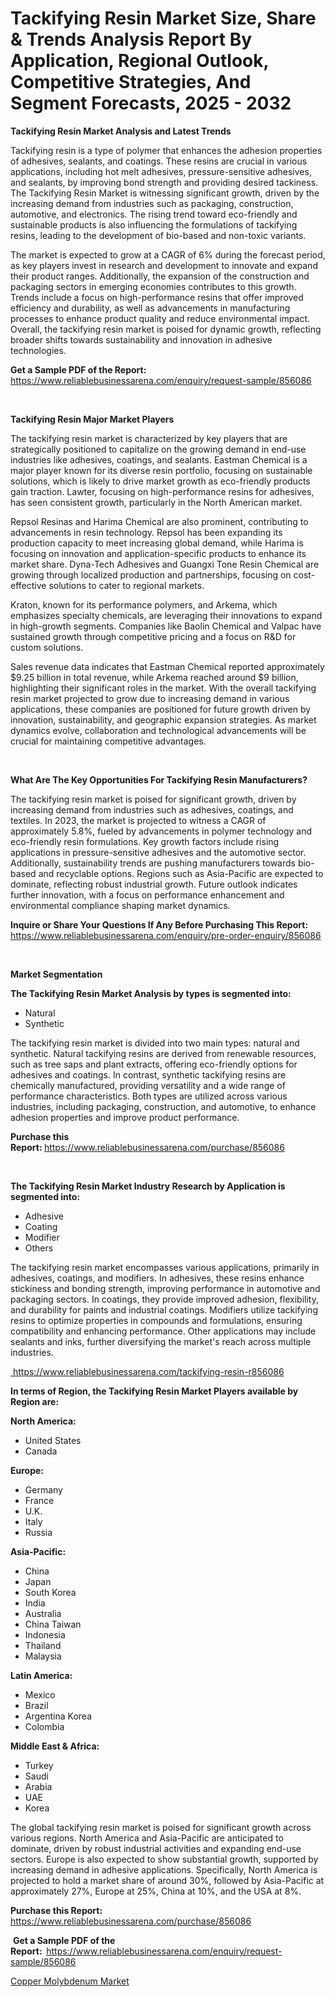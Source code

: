 <p><h1>Tackifying Resin Market Size, Share & Trends Analysis Report By Application, Regional Outlook, Competitive Strategies, And Segment Forecasts, 2025 - 2032</h1></p><p><strong>Tackifying Resin Market Analysis and Latest Trends</strong></p>
<p><p>Tackifying resin is a type of polymer that enhances the adhesion properties of adhesives, sealants, and coatings. These resins are crucial in various applications, including hot melt adhesives, pressure-sensitive adhesives, and sealants, by improving bond strength and providing desired tackiness. The Tackifying Resin Market is witnessing significant growth, driven by the increasing demand from industries such as packaging, construction, automotive, and electronics. The rising trend toward eco-friendly and sustainable products is also influencing the formulations of tackifying resins, leading to the development of bio-based and non-toxic variants.</p><p>The market is expected to grow at a CAGR of 6% during the forecast period, as key players invest in research and development to innovate and expand their product ranges. Additionally, the expansion of the construction and packaging sectors in emerging economies contributes to this growth. Trends include a focus on high-performance resins that offer improved efficiency and durability, as well as advancements in manufacturing processes to enhance product quality and reduce environmental impact. Overall, the tackifying resin market is poised for dynamic growth, reflecting broader shifts towards sustainability and innovation in adhesive technologies.</p></p>
<p><strong>Get a Sample PDF of the Report:&nbsp;</strong> <a href="https://www.reliablebusinessarena.com/enquiry/request-sample/856086?utm_campaign=2177&utm_medium=2&utm_source=Github&utm_content=ia&utm_term=31032025&utm_id=tackifying-resin">https://www.reliablebusinessarena.com/enquiry/request-sample/856086</a></p>
<p>&nbsp;</p>
<p><strong>Tackifying Resin Major Market Players</strong></p>
<p><p>The tackifying resin market is characterized by key players that are strategically positioned to capitalize on the growing demand in end-use industries like adhesives, coatings, and sealants. Eastman Chemical is a major player known for its diverse resin portfolio, focusing on sustainable solutions, which is likely to drive market growth as eco-friendly products gain traction. Lawter, focusing on high-performance resins for adhesives, has seen consistent growth, particularly in the North American market.</p><p>Repsol Resinas and Harima Chemical are also prominent, contributing to advancements in resin technology. Repsol has been expanding its production capacity to meet increasing global demand, while Harima is focusing on innovation and application-specific products to enhance its market share. Dyna-Tech Adhesives and Guangxi Tone Resin Chemical are growing through localized production and partnerships, focusing on cost-effective solutions to cater to regional markets.</p><p>Kraton, known for its performance polymers, and Arkema, which emphasizes specialty chemicals, are leveraging their innovations to expand in high-growth segments. Companies like Baolin Chemical and Valpac have sustained growth through competitive pricing and a focus on R&D for custom solutions.</p><p>Sales revenue data indicates that Eastman Chemical reported approximately $9.25 billion in total revenue, while Arkema reached around $9 billion, highlighting their significant roles in the market. With the overall tackifying resin market projected to grow due to increasing demand in various applications, these companies are positioned for future growth driven by innovation, sustainability, and geographic expansion strategies. As market dynamics evolve, collaboration and technological advancements will be crucial for maintaining competitive advantages.</p></p>
<p>&nbsp;</p>
<p><strong>What Are The Key Opportunities For Tackifying Resin Manufacturers?</strong></p>
<p><p>The tackifying resin market is poised for significant growth, driven by increasing demand from industries such as adhesives, coatings, and textiles. In 2023, the market is projected to witness a CAGR of approximately 5.8%, fueled by advancements in polymer technology and eco-friendly resin formulations. Key growth factors include rising applications in pressure-sensitive adhesives and the automotive sector. Additionally, sustainability trends are pushing manufacturers towards bio-based and recyclable options. Regions such as Asia-Pacific are expected to dominate, reflecting robust industrial growth. Future outlook indicates further innovation, with a focus on performance enhancement and environmental compliance shaping market dynamics.</p></p>
<p><strong>Inquire or Share Your Questions If Any Before Purchasing This Report:</strong> <a href="https://www.reliablebusinessarena.com/enquiry/pre-order-enquiry/856086?utm_campaign=2177&utm_medium=2&utm_source=Github&utm_content=ia&utm_term=31032025&utm_id=tackifying-resin">https://www.reliablebusinessarena.com/enquiry/pre-order-enquiry/856086</a></p>
<p>&nbsp;</p>
<p><strong>Market Segmentation</strong></p>
<p><strong>The Tackifying Resin Market Analysis by types is segmented into:</strong></p>
<p><ul><li>Natural</li><li>Synthetic</li></ul></p>
<p><p>The tackifying resin market is divided into two main types: natural and synthetic. Natural tackifying resins are derived from renewable resources, such as tree saps and plant extracts, offering eco-friendly options for adhesives and coatings. In contrast, synthetic tackifying resins are chemically manufactured, providing versatility and a wide range of performance characteristics. Both types are utilized across various industries, including packaging, construction, and automotive, to enhance adhesion properties and improve product performance.</p></p>
<p><strong>Purchase this Report:&nbsp;</strong><a href="https://www.reliablebusinessarena.com/purchase/856086?utm_campaign=2177&utm_medium=2&utm_source=Github&utm_content=ia&utm_term=31032025&utm_id=tackifying-resin">https://www.reliablebusinessarena.com/purchase/856086</a></p>
<p>&nbsp;</p>
<p><strong>The Tackifying Resin Market Industry Research by Application is segmented into:</strong></p>
<p><ul><li>Adhesive</li><li>Coating</li><li>Modifier</li><li>Others</li></ul></p>
<p><p>The tackifying resin market encompasses various applications, primarily in adhesives, coatings, and modifiers. In adhesives, these resins enhance stickiness and bonding strength, improving performance in automotive and packaging sectors. In coatings, they provide improved adhesion, flexibility, and durability for paints and industrial coatings. Modifiers utilize tackifying resins to optimize properties in compounds and formulations, ensuring compatibility and enhancing performance. Other applications may include sealants and inks, further diversifying the market's reach across multiple industries.</p></p>
<p><a href="https://www.reliablebusinessarena.com/tackifying-resin-r856086?utm_campaign=2177&utm_medium=2&utm_source=Github&utm_content=ia&utm_term=31032025&utm_id=tackifying-resin">&nbsp;https://www.reliablebusinessarena.com/tackifying-resin-r856086</a></p>
<p><strong>In terms of Region, the Tackifying Resin Market Players available by Region are:</strong></p>
<p>
    <p> <strong> North America: </strong>
        <ul>
            <li>United States</li>
            <li>Canada</li>
        </ul>
        </p> 
    <p> <strong> Europe: </strong>
        <ul>
            <li>Germany</li>
            <li>France</li>
            <li>U.K.</li>
            <li>Italy</li>
            <li>Russia</li>
        </ul>
        </p> 
    <p> <strong> Asia-Pacific: </strong>
        <ul>
            <li>China</li>
            <li>Japan</li>
            <li>South Korea</li>
            <li>India</li>
            <li>Australia</li>
            <li>China Taiwan</li>
            <li>Indonesia</li>
            <li>Thailand</li>
            <li>Malaysia</li>
        </ul>
        </p> 
    <p> <strong> Latin America: </strong>
        <ul>
            <li>Mexico</li>
            <li>Brazil</li>
            <li>Argentina Korea</li>
            <li>Colombia</li>
        </ul>
        </p> 
    <p> <strong> Middle East & Africa: </strong>
        <ul>
            <li>Turkey</li>
            <li>Saudi</li>
            <li>Arabia</li>
            <li>UAE</li>
            <li>Korea</li>
        </ul>
    </p>
    </p>
<p><p>The global tackifying resin market is poised for significant growth across various regions. North America and Asia-Pacific are anticipated to dominate, driven by robust industrial activities and expanding end-use sectors. Europe is also expected to show substantial growth, supported by increasing demand in adhesive applications. Specifically, North America is projected to hold a market share of around 30%, followed by Asia-Pacific at approximately 27%, Europe at 25%, China at 10%, and the USA at 8%.</p></p>
<p><strong>Purchase this Report: </strong><a href="https://www.reliablebusinessarena.com/purchase/856086?utm_campaign=2177&utm_medium=2&utm_source=Github&utm_content=ia&utm_term=31032025&utm_id=tackifying-resin">https://www.reliablebusinessarena.com/purchase/856086</a></p>
<p>&nbsp;<strong>Get a Sample PDF of the Report:&nbsp;&nbsp;</strong><a href="https://www.reliablebusinessarena.com/enquiry/request-sample/856086?utm_campaign=2177&utm_medium=2&utm_source=Github&utm_content=ia&utm_term=31032025&utm_id=tackifying-resin">https://www.reliablebusinessarena.com/enquiry/request-sample/856086</a></p>
<p><strong></strong></p>
<p><p><a href="https://github.com/SamiaChowdhury801/Market-Research-Report-List-2/blob/main/copper-molybdenum-market.md?utm_campaign=2177&utm_medium=2&utm_source=Github&utm_content=ia&utm_term=31032025&utm_id=tackifying-resin">Copper Molybdenum Market</a></p></p>